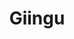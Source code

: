 ---
title: Giingu
github: https://github.com/Giingu
mode: dark
transition: 3s
archetype:
  - Little Bit of Everything
---